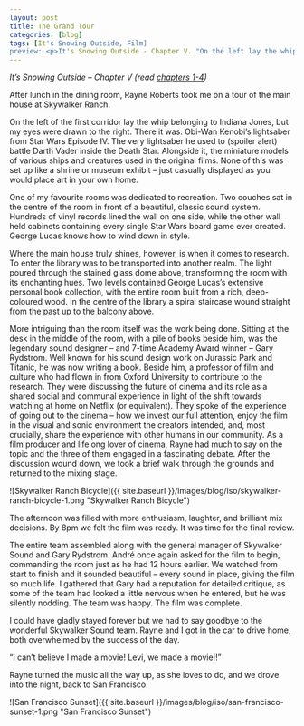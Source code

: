 ```yaml
---
layout: post
title: The Grand Tour
categories: [blog]
tags: [It's Snowing Outside, Film]
preview: <p>It's Snowing Outside - Chapter V. "On the left lay the whip belonging to Indiana Jones, but my eyes were drawn to the right ..."</p>
---
```


_It’s Snowing Outside – Chapter V (read [chapters 1-4](/blog))_

After lunch in the dining room, Rayne Roberts took me on a tour of the main house at Skywalker Ranch.

On the left of the first corridor lay the whip belonging to Indiana Jones, but my eyes were drawn to the right. There it was. Obi-Wan Kenobi’s lightsaber from Star Wars Episode IV. The very lightsaber he used to (spoiler alert) battle Darth Vader inside the Death Star. Alongside it, the miniature models of various ships and creatures used in the original films. None of this was set up like a shrine or museum exhibit – just casually displayed as you would place art in your own home.

One of my favourite rooms was dedicated to recreation. Two couches sat in the centre of the room in front of a beautiful, classic sound system. Hundreds of vinyl records lined the wall on one side, while the other wall held cabinets containing every single Star Wars board game ever created. George Lucas knows how to wind down in style.

Where the main house truly shines, however, is when it comes to research. To enter the library was to be transported into another realm. The light poured through the stained glass dome above, transforming the room with its enchanting hues. Two levels contained George Lucas’s extensive personal book collection, with the entire room built from a rich, deep-coloured wood. In the centre of the library a spiral staircase wound straight from the past up to the balcony above.

More intriguing than the room itself was the work being done. Sitting at the desk in the middle of the room, with a pile of books beside him, was the legendary sound designer – and 7-time Academy Award winner – Gary Rydstrom. Well known for his sound design work on Jurassic Park and Titanic, he was now writing a book. Beside him, a professor of film and culture who had flown in from Oxford University to contribute to the research. They were discussing the future of cinema and its role as a shared social and communal experience in light of the shift towards watching at home on Netflix (or equivalent). They spoke of the experience of going out to the cinema – how we invest our full attention, enjoy the film in the visual and sonic environment the creators intended, and, most crucially, share the experience with other humans in our community. As a film producer and lifelong lover of cinema, Rayne had much to say on the topic and the three of them engaged in a fascinating debate. After the discussion wound down, we took a brief walk through the grounds and returned to the mixing stage.

![Skywalker Ranch Bicycle]({{ site.baseurl }}/images/blog/iso/skywalker-ranch-bicycle-1.png "Skywalker Ranch Bicycle")

The afternoon was filled with more enthusiasm, laughter, and brilliant mix decisions. By 8pm we felt the film was ready. It was time for the final review.

The entire team assembled along with the general manager of Skywalker Sound and Gary Rydstrom. André once again asked for the film to begin, commanding the room just as he had 12 hours earlier. We watched from start to finish and it sounded beautiful – every sound in place, giving the film so much life.  I gathered that Gary had a reputation for detailed critique, as some of the team had looked a little nervous when he entered, but he was silently nodding. The team was happy. The film was complete.

I could have gladly stayed forever but we had to say goodbye to the wonderful Skywalker Sound team. Rayne and I got in the car to drive home, both overwhelmed by the success of the day.

“I can’t believe I made a movie! Levi, we made a movie!!”

Rayne turned the music all the way up, as she loves to do, and we drove into the night, back to San Francisco.

![San Francisco Sunset]({{ site.baseurl }}/images/blog/iso/san-francisco-sunset-1.png "San Francisco Sunset")